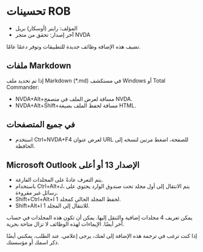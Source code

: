 # تحسينات ROB
* المؤلف: راينر (أوسكار) بريل  
* آخر إصدار: تحقق من متجر NVDA

تضيف هذه الإضافة وظائف جديدة للتطبيقات وتوفر دعمًا عامًا.

## ملفات Markdown

إذا تم تحديد ملف Markdown (*.md) في مستكشف Windows أو Total Commander:

* NVDA+Alt+مسافة لعرض الملف في متصفح NVDA.
* NVDA+Alt+Shift+مسافة لحفظ الملف بصيغة HTML.

## في جميع المتصفحات

* استخدم Ctrl+NVDA+F4 لعرض عنوان URL للصفحة، اضغط مرتين لنسخه إلى الحافظة.

## Microsoft Outlook الإصدار 13 أو أعلى

* يتم التعرف عادةً على المجلدات الفارغة.
* باستخدام Ctrl+Alt+J، يتم الانتقال إلى أول مجلد تحت صندوق الوارد يحتوي على رسائل غير مقروءة.
* Shift+Ctrl+Alt+I لحفظ المجلد الحالي كمجلد 1.
* Shift+Alt+I للانتقال إلى المجلد 1.

يمكن تعريف 4 مجلدات إضافية والتنقل إليها. يمكن أن تكون هذه المجلدات في حساب آخر أيضًا. الإيماءات لهذه الوظائف لا تزال متاحة بحرية.

إذا كنت ترغب في ترجمة هذه الإضافة إلى لغتك، يرجى إعلامي. عند الطلب، يمكنني أيضًا ذكر اسمك أو مؤسستك.
